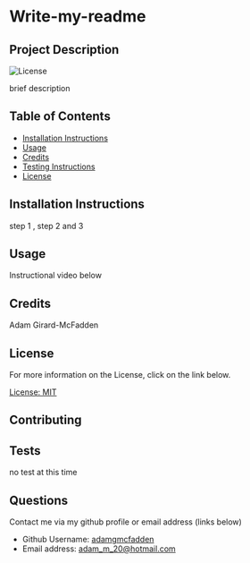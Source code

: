 
  # Write-my-readme

  ## Project Description
  ![License](https://img.shields.io/badge/License-MIT-blue.svg "License Badge")

  brief description

  ## Table of Contents

  * [Installation Instructions](#installation)
  * [Usage](#usage)
  * [Credits](#credits)
  * [Testing Instructions](#testing)
  * [License](#license)

  ## Installation Instructions
  
  step 1 , step 2 and 3

  ## Usage

  Instructional video below

  ## Credits

  Adam Girard-McFadden

   ## License

  For more information on the License, click on the link below. 

   [License: MIT](https://choosealicense.com/licenses/mit/)

  ## Contributing

  

  ## Tests

  no test at this time

  ## Questions

  Contact me via my github profile or email address (links below)

  - Github Username: [adamgmcfadden](https://github.com/adamgmcfadden)
  - Email address: adam_m_20@hotmail.com

